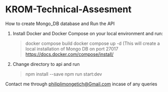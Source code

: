 # KROM-Technical-Assesment
How to create Mongo_DB database and Run the API
1. Install Docker and Docker Compose on your local environment and run:
   > docker compose build
   > docker compose up -d
   (This will create a local installation of Mongo DB on port 27017
   https://docs.docker.com/compose/install/
2. Change directory to api and run
   > npm install --save
   > npm run start:dev

Contact me through philiplimongetich@Gmail.com incase of any queries
